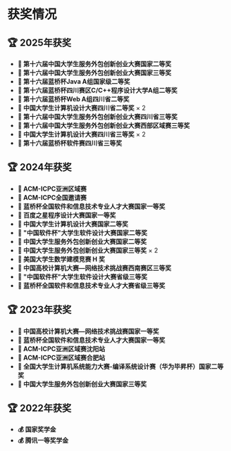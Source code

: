 # 获奖情况

## 🏆 2025年获奖
- **🥈 第十六届中国大学生服务外包创新创业大赛国家二等奖**
- **🥉 第十六届中国大学生服务外包创新创业大赛国家三等奖**
- **🥈 第十六届蓝桥杯Java A组国家级二等奖**
- **🥈 第十六届蓝桥杯四川赛区C/C++程序设计大学A组二等奖**
- **🥈 第十六届蓝桥杯Web A组四川省二等奖**
- **🥈 中国大学生计算机设计大赛四川省二等奖** × 2
- **🥉 第十六届中国大学生服务外包创新创业大赛四川省三等奖**
- **🥉 第十六届中国大学生服务外包创新创业大赛西部区域赛三等奖**
- **🥉 中国大学生计算机设计大赛四川省三等奖** × 2
- **🥉 第十六届蓝桥杯软件赛四川省三等奖**


## 🏆 2024年获奖
- **🥈 ACM-ICPC亚洲区域赛**
- **🥇 ACM-ICPC全国邀请赛**
- **🥇 蓝桥杯全国软件和信息技术专业人才大赛国家一等奖**
- **🥇 百度之星程序设计大赛国家一等奖**
- **🥈 中国大学生计算机设计大赛国家二等奖**
- **🥈 "中国软件杯"大学生软件设计大赛国家二等奖**
- **🥈 中国大学生服务外包创新创业大赛国家二等奖**
- **🥉 中国大学生服务外包创新创业大赛国家三等奖** × 2
- **🏅 美国大学生数学建模竞赛 H 奖**
- **🥉 中国高校计算机大赛—网络技术挑战赛西南赛区三等奖**
- **🥉 "中国软件杯"大学生软件设计大赛省级三等奖**
- **🥉 蓝桥杯全国软件和信息技术专业人才大赛省级三等奖**

## 🏆 2023年获奖
- **🥇 中国高校计算机大赛—网络技术挑战赛国家一等奖**
- **🥇 蓝桥杯全国软件和信息技术专业人才大赛国家一等奖**
- **🥈 ACM-ICPC亚洲区域赛沈阳站**
- **🥈 ACM-ICPC亚洲区域赛合肥站**
- **🥈 全国大学生计算机系统能力大赛-编译系统设计赛（华为毕昇杯）国家二等奖**
- **🥉 中国大学生服务外包创新创业大赛国家三等奖**

## 🏆 2022年获奖
- **💰 国家奖学金**
- **💰 腾讯一等奖学金** 